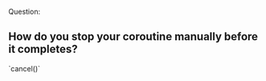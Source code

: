 Question:
## How do you stop your coroutine manually before it completes?
<div class="hint">
  `cancel()`
</div>

